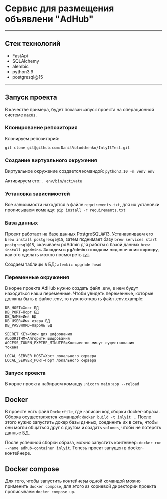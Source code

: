 # Сервис для размещения объявлени "AdHub"

---

## Стек технологий

- FastApi
- SQLAlchemy
- alembic
- python3.9
- postgresql@15

---

## Запуск проекта

В качестве примера, будет показан запуск проекта на операционной
системе `macOs`.

### Клонирование репозитория

Клонируем репозиторий:

`git clone git@github.com:DanilVolodchenko/InlyItTest.git`

### Создание виртуального окружения

Виртуальное окружение создается командой:
`python3.10 -m venv env`

Активируем его: `. env/bin/activate`

### Установка зависимостей

Все зависимости находятся в файле `requirements.txt`, для
их установки прописываем команду: `pip install -r requirements.txt`

### База данных

Проект работает на базе данных PostgreSQL@13. Устанавливаем
его `brew install postgresql@15`, затем поднимает базу
`brew services start postgresql@15`, скачиваем pdAdmin для
работы с базой данных `brew install pgadmin4`. Заходим в
pgAdmin и создаем подключение серверу, как это сделать можно
посмотреть [тут](https://fkn.ktu10.com/?q=node/9446).

Создаем таблицы в БД: `alembic upgrade head`

### Переменные окружения

В корне проекта AdHub нужно создать файл .env, в нем будут
находиться наши переменные. Чтобы увидеть переменные, которые
должны быть в файле .env, то нужно открыть файл .env.example:

```
DB_HOST=Хост БД
DB_PORT=Порт БД
DB_NAME=Имя БД
DB_USER=Имя юзера БД
DB_PASSWORD=Пароль БД

SECRET_KEY=Ключ для шифрования 
ALGORITHM=Алгоритм шифрования
ACCESS_TOKEN_EXPIRE_MINUTES=Количество минут существования 
токена

LOCAL_SERVER_HOST=Хост локального сервера
LOCAL_SERVER_PORT=Порт локального сервера
```

### Запуск проекта

В корне проекта набираем команду `unicorn main:app --reload`

## Docker

В проекте есть файл `Dockerfile`, где написан код сборки
docker-образа. Сборка осуществляется командой:
`docker build -t inlyit .`. После этого нужно запустить докер
базы данных, соединить их в сеть, чтобы они могли общаться
друг с другом и создать `volumes`, чтобы не потерять данные БД.

После успешной сборки образа, можно запустить контейнер:
`docker run --name adhub-container inlyit`. Теперь проект
запущен в docker-контейнере.

## Docker compose

Для того, чтобы запустить контейнеры одной командой можно 
применить `docker compose`, для этого из корневой директории
проекта прописываем `docker compose up`.